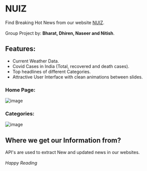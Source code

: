 # NUIZ

Find Breaking Hot News from our website [NUIZ](https://nuiz.herokuapp.com/home).
<br /><br />
Group Project by:  **Bharat, Dhiren, Naseer and Nitish**.

## Features:
* Current Weather Data.
* Covid Cases in India (Total, recovered and death cases).
* Top headlines of different Categories.
* Attractive User Interface with clean animations between slides.
### Home Page:
![image](https://user-images.githubusercontent.com/72650394/124960147-a58a6400-e039-11eb-86bf-19d4b1680769.png)
### Categories:
![image](https://user-images.githubusercontent.com/72650394/124960378-e4b8b500-e039-11eb-8088-1b32194b74d3.png)


## Where we get our Information from?
API's are used to extract New and updated news in our websites.
<br />
<br />
*Happy Reading*


